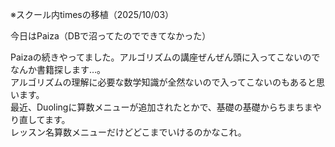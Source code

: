 ※スクール内timesの移植（2025/10/03）

今日はPaiza（DBで沼ってたのでできてなかった）

Paizaの続きやってました。アルゴリズムの講座ぜんぜん頭に入ってこないのでなんか書籍探します…。  
アルゴリズムの理解に必要な数学知識が全然ないので入ってこないのもあると思います。  
最近、Duolingに算数メニューが追加されたとかで、基礎の基礎からちまちまやり直してます。  
レッスン名算数メニューだけどどこまでいけるのかなこれ。  

